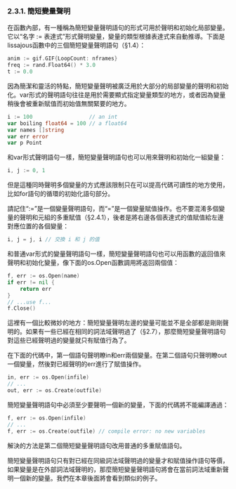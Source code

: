 ### 2.3.1. 簡短變量聲明

在函數內部，有一種稱為簡短變量聲明語句的形式可用於聲明和初始化局部變量。它以“名字 := 表達式”形式聲明變量，變量的類型根據表達式來自動推導。下面是lissajous函數中的三個簡短變量聲明語句（§1.4）：

```Go
anim := gif.GIF{LoopCount: nframes}
freq := rand.Float64() * 3.0
t := 0.0
```

因為簡潔和靈活的特點，簡短變量聲明被廣泛用於大部分的局部變量的聲明和初始化。var形式的聲明語句往往是用於需要顯式指定變量類型的地方，或者因為變量稍後會被重新賦值而初始值無關緊要的地方。

```Go
i := 100                  // an int
var boiling float64 = 100 // a float64
var names []string
var err error
var p Point
```

和var形式聲明語句一樣，簡短變量聲明語句也可以用來聲明和初始化一組變量：

```Go
i, j := 0, 1
```

但是這種同時聲明多個變量的方式應該限制只在可以提高代碼可讀性的地方使用，比如for語句的循環的初始化語句部分。

請記住“:=”是一個變量聲明語句，而“=”是一個變量賦值操作。也不要混淆多個變量的聲明和元組的多重賦值（§2.4.1），後者是將右邊各個表達式的值賦值給左邊對應位置的各個變量：

```Go
i, j = j, i // 交換 i 和 j 的值
```

和普通var形式的變量聲明語句一樣，簡短變量聲明語句也可以用函數的返回值來聲明和初始化變量，像下面的os.Open函數調用將返回兩個值：

```Go
f, err := os.Open(name)
if err != nil {
	return err
}
// ...use f...
f.Close()
```

這裡有一個比較微妙的地方：簡短變量聲明左邊的變量可能並不是全部都是剛剛聲明的。如果有一些已經在相同的詞法域聲明過了（§2.7），那麼簡短變量聲明語句對這些已經聲明過的變量就只有賦值行為了。

在下面的代碼中，第一個語句聲明瞭in和err兩個變量。在第二個語句只聲明瞭out一個變量，然後對已經聲明的err進行了賦值操作。

```Go
in, err := os.Open(infile)
// ...
out, err := os.Create(outfile)
```

簡短變量聲明語句中必須至少要聲明一個新的變量，下面的代碼將不能編譯通過：

```Go
f, err := os.Open(infile)
// ...
f, err := os.Create(outfile) // compile error: no new variables
```

解決的方法是第二個簡短變量聲明語句改用普通的多重賦值語句。

簡短變量聲明語句只有對已經在同級詞法域聲明過的變量才和賦值操作語句等價，如果變量是在外部詞法域聲明的，那麼簡短變量聲明語句將會在當前詞法域重新聲明一個新的變量。我們在本章後面將會看到類似的例子。
